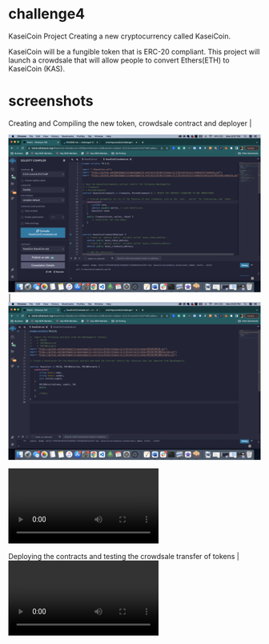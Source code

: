 # challenge4
KaseiCoin Project
Creating a new cryptocurrency called KaseiCoin.

KaseiCoin will be a fungible token that is ERC-20 compliant. This project will launch a crowdsale that will allow people to convert Ethers(ETH) to KaseiCoin (KAS).


# screenshots



Creating and Compiling the new token, crowdsale contract and deployer |

![alt text](https://github.com/smerlingcustodio/challenge4/blob/main/Evaluation%20Evidence/Crowdsale.png)  | ![alt text](https://github.com/smerlingcustodio/challenge4/blob/main/Evaluation%20Evidence/KaseiCoin.png)

![alt text](https://github.com/smerlingcustodio/challenge4/blob/main/Evaluation%20Evidence/Compiling.webm)


Deploying the contracts and testing the crowdsale transfer of tokens |![alt text](https://github.com/smerlingcustodio/challenge4/blob/main/Evaluation%20Evidence/Deploying_test_Transactions.webm)



